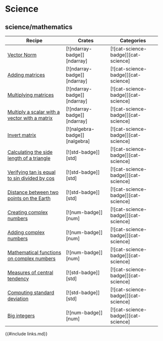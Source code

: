 # Science

## science/mathematics

| Recipe                                                                         | Crates                        | Categories                          |
| ------------------------------------------------------------------------------ | ----------------------------- | ----------------------------------- |
| [Vector Norm][vector-norm]                                                     | [![ndarray-badge]][ndarray]   | [![cat-science-badge]][cat-science] |
| [Adding matrices][add-matrices]                                                | [![ndarray-badge]][ndarray]   | [![cat-science-badge]][cat-science] |
| [Multiplying matrices][multiply-matrices]                                      | [![ndarray-badge]][ndarray]   | [![cat-science-badge]][cat-science] |
| [Multiply a scalar with a vector with a matrix][multiply-scalar-vector-matrix] | [![ndarray-badge]][ndarray]   | [![cat-science-badge]][cat-science] |
| [Invert matrix][invert-matrix]                                                 | [![nalgebra-badge]][nalgebra] | [![cat-science-badge]][cat-science] |
| [Calculating the side length of a triangle][side-length]                       | [![std-badge]][std]           | [![cat-science-badge]][cat-science] |
| [Verifying tan is equal to sin divided by cos][tan-sin-cos]                    | [![std-badge]][std]           | [![cat-science-badge]][cat-science] |
| [Distance between two points on the Earth][latitude-longitude]                 | [![std-badge]][std]           | [![cat-science-badge]][cat-science] |
| [Creating complex numbers][create-complex]                                     | [![num-badge]][num]           | [![cat-science-badge]][cat-science] |
| [Adding complex numbers][add-complex]                                          | [![num-badge]][num]           | [![cat-science-badge]][cat-science] |
| [Mathematical functions on complex numbers][mathematical-functions]            | [![num-badge]][num]           | [![cat-science-badge]][cat-science] |
| [Measures of central tendency][ex-central-tendency]                            | [![std-badge]][std]           | [![cat-science-badge]][cat-science] |
| [Computing standard deviation][ex-standard-deviation]                          | [![std-badge]][std]           | [![cat-science-badge]][cat-science] |
| [Big integers][big-integers]                                                   | [![num-badge]][num]           | [![cat-science-badge]][cat-science] |

[vector-norm]: science/mathematics/linear_algebra.html#vector-norm
[add-matrices]: science/mathematics/linear_algebra.html#adding-matrices
[multiply-matrices]: science/mathematics/linear_algebra.html#multiplying-matrices
[multiply-scalar-vector-matrix]: science/mathematics/linear_algebra.html#multiply-a-scalar-with-a-vector-with-a-matrix
[invert-matrix]: science/mathematics/linear_algebra.html#invert-matrix
[side-length]: science/mathematics/trigonometry.html#calculating-the-side-length-of-a-triangle
[tan-sin-cos]: science/mathematics/trigonometry.html#verifying-tan-is-equal-to-sin-divided-by-cos
[latitude-longitude]: science/mathematics/trigonometry.html#distance-between-two-points-on-the-earth
[create-complex]: science/mathematics/complex_numbers.html#creating-complex-numbers
[add-complex]: science/mathematics/complex_numbers.html#adding-complex-numbers
[mathematical-functions]: science/mathematics/complex_numbers.html#mathematical-functions
[ex-central-tendency]: science/mathematics/statistics.html#measures-of-central-tendency
[ex-standard-deviation]: science/mathematics/statistics.html#standard-deviation
[big-integers]: science/mathematics/miscellaneous.html#big-integers

{{#include links.md}}
